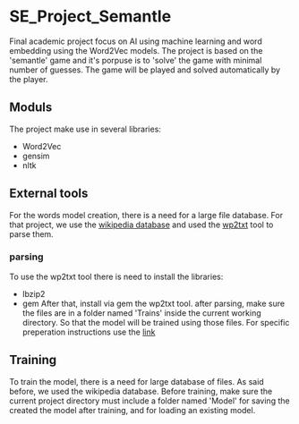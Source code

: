 # SE_Project_Semantle
Final academic project focus on AI using machine learning and word embedding using the Word2Vec models.
The project is based on the 'semantle' game and it's porpuse is to 'solve' the game with minimal number of guesses. The game will be played and solved automatically by the player. 

## Moduls
The project make use in several libraries:
- Word2Vec
- gensim
- nltk

## External tools
For the words model creation, there is a need for a large file database. For that project, we use the [wikipedia database](https://meta.wikimedia.org/wiki/Data_dump_torrents#English_Wikipedia) and used the [wp2txt](https://github.com/yohasebe/wp2txt) tool to parse them. 

### parsing
To use the wp2txt tool there is need to install the libraries:
- lbzip2
- gem
After that, install via gem the wp2txt tool. 
after parsing, make sure the files are in a folder named 'Trains' inside the current working directory. So that the model will be trained using those files.
For specific preperation instructions use the [link](https://github.com/yohasebe/wp2txt#preparation)

## Training
To train the model, there is a need for large database of files. As said before, we used the wikipedia database. Before training, make sure the current project directory must include a folder named 'Model' for saving the created the model after training, and for loading an existing model. 

